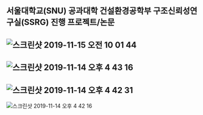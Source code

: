 ## 서울대학교(SNU) 공과대학 건설환경공학부 구조신뢰성연구실(SSRG) 진행 프로젝트/논문

![스크린샷 2019-11-15 오전 10 01 44](https://user-images.githubusercontent.com/37789148/68908589-26268d80-078f-11ea-8fff-94ca117b74c0.png)
---

![스크린샷 2019-11-14 오후 4 43 16](https://user-images.githubusercontent.com/37789148/68836590-0b580880-06fe-11ea-9876-97f06107253a.png)
---

![스크린샷 2019-11-14 오후 4 42 31](https://user-images.githubusercontent.com/37789148/68836591-0b580880-06fe-11ea-88c7-13ffa1f9e998.png)
---

![스크린샷 2019-11-14 오후 4 42 16](https://user-images.githubusercontent.com/37789148/68836592-0b580880-06fe-11ea-92b2-876754a0d459.png)
